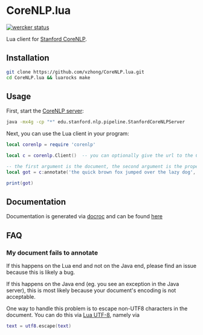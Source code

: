 # CoreNLP.lua

[![wercker status](https://app.wercker.com/status/b45452b05cfd3aa069569acd38015bda/s/master "wercker status")](https://app.wercker.com/project/bykey/b45452b05cfd3aa069569acd38015bda)

Lua client for [Stanford CoreNLP](http://nlp.stanford.edu/software/).

## Installation

```bash
git clone https://github.com/vzhong/CoreNLP.lua.git
cd CoreNLP.lua && luarocks make
```

## Usage

First, start the [CoreNLP server](http://stanfordnlp.github.io/CoreNLP/):

```bash
java -mx4g -cp "*" edu.stanford.nlp.pipeline.StanfordCoreNLPServer
```

Next, you can use the Lua client in your program:

```lua
local corenlp = require 'corenlp'

local c = corenlp.Client()  -- you can optionally give the url to the CoreNLP server.

-- the first argument is the document, the second argument is the properties field described here: http://stanfordnlp.github.io/CoreNLP/corenlp-server.html
local got = c:annotate('the quick brown fox jumped over the lazy dog', {["tokenize.whitespace"] = true, annotators = "tokenize,ssplit,ner"})

print(got)
```

## Documentation

Documentation is generated via [docroc](http://www.victorzhong.com/docroc) and can be found [here](http://www.victorzhong.com/CoreNLP.lua/)


## FAQ

### My document fails to annotate

If this happens on the Lua end and not on the Java end, please find an issue because this is likely a bug.

If this happens on the Java end (eg. you see an exception in the Java server), this is most likely because your document's encoding is not acceptable.

One way to handle this problem is to escape non-UTF8 characters in the document. You can do this via [Lua UTF-8](//github.com/starwing/luautf8), namely via

```lua
text = utf8.escape(text)
```
